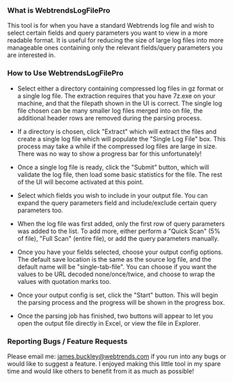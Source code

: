 ### What is WebtrendsLogFilePro
This tool is for when you have a standard Webtrends log file and wish to select certain fields and query parameters you want to view in a more readable format. It is useful for reducing the size of large log files into more manageable ones containing only the relevant fields/query parameters you are interested in.


### How to Use WebtrendsLogFilePro
- Select either a directory containing compressed log files in gz format or a single log file. The extraction requires that you have 7z.exe on your machine, and that the filepath shown in the UI is correct. The single log file chosen can be many smaller log files merged into on file, the additional header rows are removed during the parsing process.

- If a directory is chosen, click "Extract" which will extract the files and create a single log file which will populate the "Single Log File" box. This process may take a while if the compressed log files are large in size. There was no way to show a progress bar for this unfortunately! 

- Once a single log file is ready, click the "Submit" button, which will validate the log file, then load some basic statistics for the file. The rest of the UI will become activated at this point.

- Select which fields you wish to include in your output file. You can expand the query parameters field and include/exclude certain query parameters too.

- When the log file was first added, only the first row of query parameters was added to the list. To add more, either perform a "Quick Scan" (5% of file), "Full Scan" (entire file), or add the query parameters manually.

- Once you have your fields selected, choose your output config options. The default save location is the same as the source log file, and the default name will be "single-tab-file". You can choose if you want the values to be URL decoded none/once/twice, and choose to wrap the values with quotation marks too.

- Once your output config is set, click the "Start" button. This will begin the parsing process and the progress will be shown in the progress box.

- Once the parsing job has finished, two buttons will appear to let you open the output file directly in Excel, or view the file in Explorer.


### Reporting Bugs / Feature Requests

Please email me: james.buckley@webtrends.com if you run into any bugs or would like to suggest a feature. I enjoyed making this little tool in my spare time and would like others to benefit from it as much as possible!